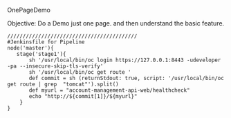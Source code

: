 OnePageDemo

Objective: Do a Demo just one page.
           and then understand the basic feature.
```     
//////////////////////////////////////////
#Jenkinsfile for Pipeline
node('master'){
   stage('stage1'){
       sh '/usr/local/bin/oc login https://127.0.0.1:8443 -udeveloper -pa --insecure-skip-tls-verify'
       sh '/usr/local/bin/oc get route ' 
       def commit = sh (returnStdout: true, script: '/usr/local/bin/oc get route | grep  "tomcat"').split()
       def myurl = "account-management-api-web/healthcheck"
       echo "http://${commit[1]}/${myurl}"
    }
}
```
